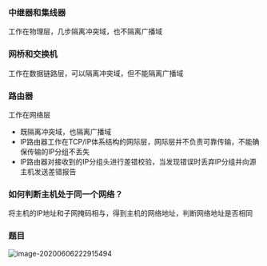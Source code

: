 ### 中继器和集线器

工作在物理层，几步隔离冲突域，也不隔离广播域

### 网桥和交换机

工作在数据链路层，可以隔离冲突域，但不能隔离广播域

### 路由器

工作在网络层

- 既隔离冲突域，也隔离广播域
- IP路由器工作在TCP/IP体系结构的网际层，网际层并不负责可靠传输，不能确保传输的IP分组不丢失
- IP路由器对接收到的IP分组头进行差错校验，当发现错误时丢弃IP分组并向源主机发送差错报告

### 如何判断主机处于同一个网络？

将主机的IP地址和子网掩码相与，得到主机的网络地址，判断网络地址是否相同

### 题目

![image-20200606222915494](IP数据报的发送和转发过程.assets/image-20200606222915494.png)
